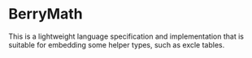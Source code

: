 # BerryMath
This is a lightweight language specification and implementation that is suitable for embedding some helper types, such as excle tables.
